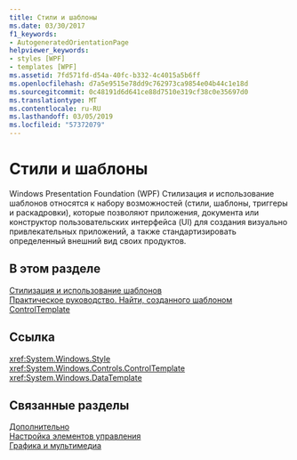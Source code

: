 ```yaml
---
title: Стили и шаблоны
ms.date: 03/30/2017
f1_keywords:
- AutogeneratedOrientationPage
helpviewer_keywords:
- styles [WPF]
- templates [WPF]
ms.assetid: 7fd571fd-d54a-40fc-b332-4c4015a5b6ff
ms.openlocfilehash: d7a5e9515e78dd9c762973ca9854e04b44c1e18d
ms.sourcegitcommit: 0c48191d6d641ce88d7510e319cf38c0e35697d0
ms.translationtype: MT
ms.contentlocale: ru-RU
ms.lasthandoff: 03/05/2019
ms.locfileid: "57372079"
---
```

# <a name="styles-and-templates"></a>Стили и шаблоны
Windows Presentation Foundation (WPF) Стилизация и использование шаблонов относятся к набору возможностей (стили, шаблоны, триггеры и раскадровки), которые позволяют приложения, документа или конструктор пользовательских интерфейса (UI) для создания визуально привлекательных приложений, а также стандартизировать определенный внешний вид своих продуктов.  
  
## <a name="in-this-section"></a>В этом разделе  
 [Стилизация и использование шаблонов](styling-and-templating.md)  
  [Практическое руководство. Найти, созданного шаблоном ControlTemplate](how-to-find-controltemplate-generated-elements.md)  
  
## <a name="reference"></a>Ссылка  
 <xref:System.Windows.Style>  
  <xref:System.Windows.Controls.ControlTemplate>  
  <xref:System.Windows.DataTemplate>  
  
## <a name="related-sections"></a>Связанные разделы  
 [Дополнительно](../advanced/index.md)  
  [Настройка элементов управления](control-customization.md)  
  [Графика и мультимедиа](../graphics-multimedia/index.md)
